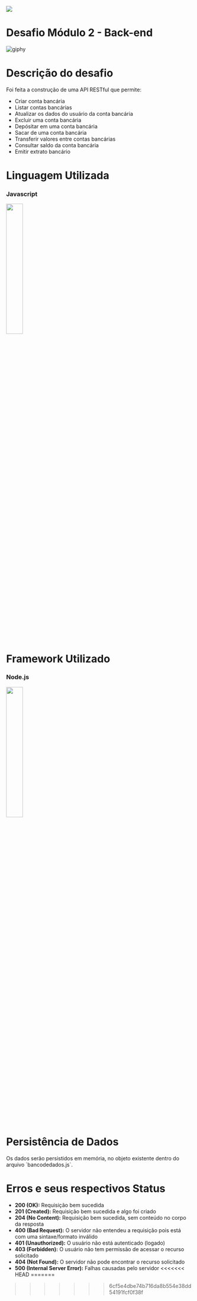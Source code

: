 ![](https://i.imgur.com/xG74tOh.png)

# Desafio Módulo 2 - Back-end

![giphy](https://github.com/Brunitinhaaa/Site-Petshop/assets/104976135/4e55f474-3f4a-4d8b-be8c-a76980f20989)

<h1>Descrição do desafio</h1>
Foi feita a construção de uma API RESTful que permite:

-   Criar conta bancária
-   Listar contas bancárias
-   Atualizar os dados do usuário da conta bancária
-   Excluir uma conta bancária
-   Depósitar em uma conta bancária
-   Sacar de uma conta bancária
-   Transferir valores entre contas bancárias
-   Consultar saldo da conta bancária
-   Emitir extrato bancário

<h1>Linguagem Utilizada</h1>
<h3>Javascript</h3>

<img width="30%" src= https://github.com/Brunitinhaaa/TCC-sistema-presenca-RFID/assets/104976135/2abd2863-d92f-4251-8513-c780bfd05e0f>

<h1>Framework Utilizado</h1>
<h3>Node.js</h3>

<img width="30%" src=https://github.com/Brunitinhaaa/TCC-sistema-presenca-RFID/assets/104976135/e360faa3-5316-45fe-8c49-e77e8843ebea>


<h1>Persistência de Dados</h1>
Os dados serão persistidos em memória, no objeto existente dentro do arquivo `bancodedados.js`. 

# Erros e seus respectivos Status

- **200 (OK):** Requisição bem sucedida
- **201 (Created):** Requisição bem sucedida e algo foi criado
- **204 (No Content):** Requisição bem sucedida, sem conteúdo no corpo da resposta
- **400 (Bad Request):** O servidor não entendeu a requisição pois está com uma sintaxe/formato inválido
- **401 (Unauthorized):** O usuário não está autenticado (logado)
- **403 (Forbidden):** O usuário não tem permissão de acessar o recurso solicitado
- **404 (Not Found):** O servidor não pode encontrar o recurso solicitado
- **500 (Internal Server Error):** Falhas causadas pelo servidor
<<<<<<< HEAD
=======


>>>>>>> 6cf5e4dbe74b716da8b554e38dd54191fcf0f38f
